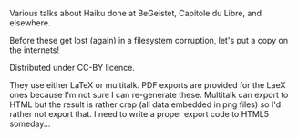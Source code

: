 Various talks about Haiku done at BeGeistet, Capitole du Libre, and elsewhere.

Before these get lost (again) in a filesystem corruption, let's put a copy on the internets!

Distributed under CC-BY licence.

They use either LaTeX or multitalk. PDF exports are provided for the LaeX ones because I'm not sure I can re-generate these.
Multitalk can export to HTML but the result is rather crap (all data embedded in png files) so I'd rather not export that.
I need to write a proper export code to HTML5 someday...
